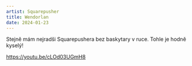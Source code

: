 ```yaml
---
artist: Squarepusher
title: Wendorlan
date: 2024-01-23
---
```


Stejně mám nejradši Squarepushera bez baskytary v ruce. Tohle je hodně kyselý!

https://youtu.be/cLOd03UGmH8